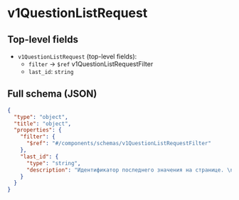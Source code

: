 # v1QuestionListRequest

## Top-level fields
- `v1QuestionListRequest` (top-level fields):
  - `filter` → `$ref` v1QuestionListRequestFilter
  - `last_id`: `string`

## Full schema (JSON)
```json
{
  "type": "object",
  "title": "object",
  "properties": {
    "filter": {
      "$ref": "#/components/schemas/v1QuestionListRequestFilter"
    },
    "last_id": {
      "type": "string",
      "description": "Идентификатор последнего значения на странице. \n\nОставьте это поле пустым при выполнении первого запроса. Чтобы получить следующие значения, укажите `last_id` из ответа предыдущего запроса.\n"
    }
  }
}
```
